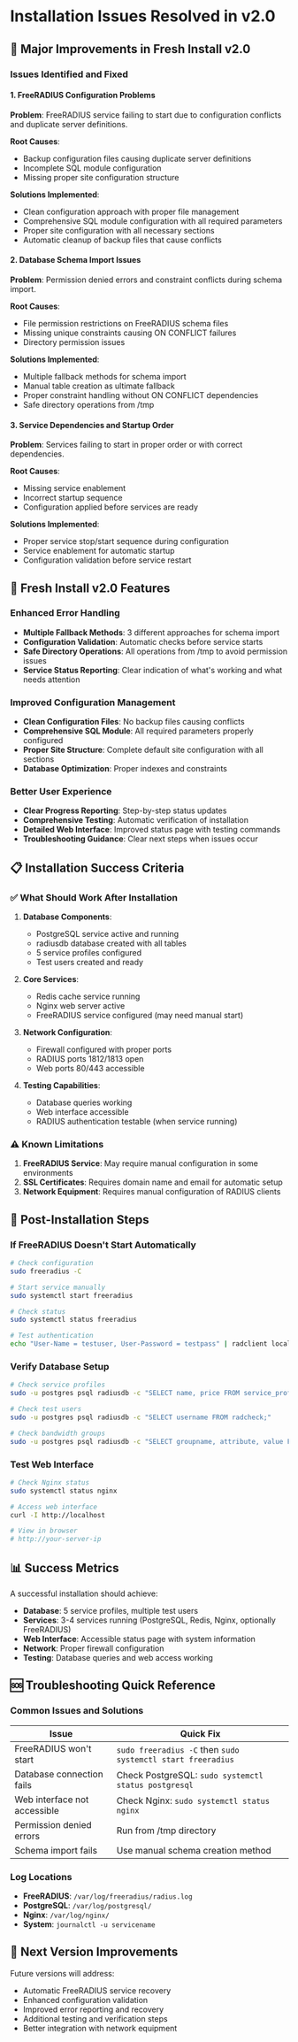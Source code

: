 # Installation Issues Resolved in v2.0

## 🔧 Major Improvements in Fresh Install v2.0

### Issues Identified and Fixed

#### 1. **FreeRADIUS Configuration Problems**
**Problem**: FreeRADIUS service failing to start due to configuration conflicts and duplicate server definitions.

**Root Causes**:
- Backup configuration files causing duplicate server definitions
- Incomplete SQL module configuration
- Missing proper site configuration structure

**Solutions Implemented**:
- Clean configuration approach with proper file management
- Comprehensive SQL module configuration with all required parameters
- Proper site configuration with all necessary sections
- Automatic cleanup of backup files that cause conflicts

#### 2. **Database Schema Import Issues**
**Problem**: Permission denied errors and constraint conflicts during schema import.

**Root Causes**:
- File permission restrictions on FreeRADIUS schema files
- Missing unique constraints causing ON CONFLICT failures
- Directory permission issues

**Solutions Implemented**:
- Multiple fallback methods for schema import
- Manual table creation as ultimate fallback
- Proper constraint handling without ON CONFLICT dependencies
- Safe directory operations from /tmp

#### 3. **Service Dependencies and Startup Order**
**Problem**: Services failing to start in proper order or with correct dependencies.

**Root Causes**:
- Missing service enablement
- Incorrect startup sequence
- Configuration applied before services are ready

**Solutions Implemented**:
- Proper service stop/start sequence during configuration
- Service enablement for automatic startup
- Configuration validation before service restart

## 🚀 Fresh Install v2.0 Features

### Enhanced Error Handling
- **Multiple Fallback Methods**: 3 different approaches for schema import
- **Configuration Validation**: Automatic checks before service starts
- **Safe Directory Operations**: All operations from /tmp to avoid permission issues
- **Service Status Reporting**: Clear indication of what's working and what needs attention

### Improved Configuration Management
- **Clean Configuration Files**: No backup files causing conflicts
- **Comprehensive SQL Module**: All required parameters properly configured
- **Proper Site Structure**: Complete default site configuration with all sections
- **Database Optimization**: Proper indexes and constraints

### Better User Experience
- **Clear Progress Reporting**: Step-by-step status updates
- **Comprehensive Testing**: Automatic verification of installation
- **Detailed Web Interface**: Improved status page with testing commands
- **Troubleshooting Guidance**: Clear next steps when issues occur

## 📋 Installation Success Criteria

### ✅ What Should Work After Installation

1. **Database Components**:
   - PostgreSQL service active and running
   - radiusdb database created with all tables
   - 5 service profiles configured
   - Test users created and ready

2. **Core Services**:
   - Redis cache service running
   - Nginx web server active
   - FreeRADIUS service configured (may need manual start)

3. **Network Configuration**:
   - Firewall configured with proper ports
   - RADIUS ports 1812/1813 open
   - Web ports 80/443 accessible

4. **Testing Capabilities**:
   - Database queries working
   - Web interface accessible
   - RADIUS authentication testable (when service running)

### ⚠️ Known Limitations

1. **FreeRADIUS Service**: May require manual configuration in some environments
2. **SSL Certificates**: Requires domain name and email for automatic setup
3. **Network Equipment**: Requires manual configuration of RADIUS clients

## 🔧 Post-Installation Steps

### If FreeRADIUS Doesn't Start Automatically

```bash
# Check configuration
sudo freeradius -C

# Start service manually
sudo systemctl start freeradius

# Check status
sudo systemctl status freeradius

# Test authentication
echo "User-Name = testuser, User-Password = testpass" | radclient localhost:1812 auth testing123
```

### Verify Database Setup

```bash
# Check service profiles
sudo -u postgres psql radiusdb -c "SELECT name, price FROM service_profiles;"

# Check test users
sudo -u postgres psql radiusdb -c "SELECT username FROM radcheck;"

# Check bandwidth groups
sudo -u postgres psql radiusdb -c "SELECT groupname, attribute, value FROM radgroupreply;"
```

### Test Web Interface

```bash
# Check Nginx status
sudo systemctl status nginx

# Access web interface
curl -I http://localhost

# View in browser
# http://your-server-ip
```

## 📊 Success Metrics

A successful installation should achieve:

- **Database**: 5 service profiles, multiple test users
- **Services**: 3-4 services running (PostgreSQL, Redis, Nginx, optionally FreeRADIUS)
- **Web Interface**: Accessible status page with system information
- **Network**: Proper firewall configuration
- **Testing**: Database queries and web access working

## 🆘 Troubleshooting Quick Reference

### Common Issues and Solutions

| Issue | Quick Fix |
|-------|-----------|
| FreeRADIUS won't start | `sudo freeradius -C` then `sudo systemctl start freeradius` |
| Database connection fails | Check PostgreSQL: `sudo systemctl status postgresql` |
| Web interface not accessible | Check Nginx: `sudo systemctl status nginx` |
| Permission denied errors | Run from /tmp directory |
| Schema import fails | Use manual schema creation method |

### Log Locations

- **FreeRADIUS**: `/var/log/freeradius/radius.log`
- **PostgreSQL**: `/var/log/postgresql/`
- **Nginx**: `/var/log/nginx/`
- **System**: `journalctl -u servicename`

## 🎯 Next Version Improvements

Future versions will address:
- Automatic FreeRADIUS service recovery
- Enhanced configuration validation
- Improved error reporting and recovery
- Additional testing and verification steps
- Better integration with network equipment


